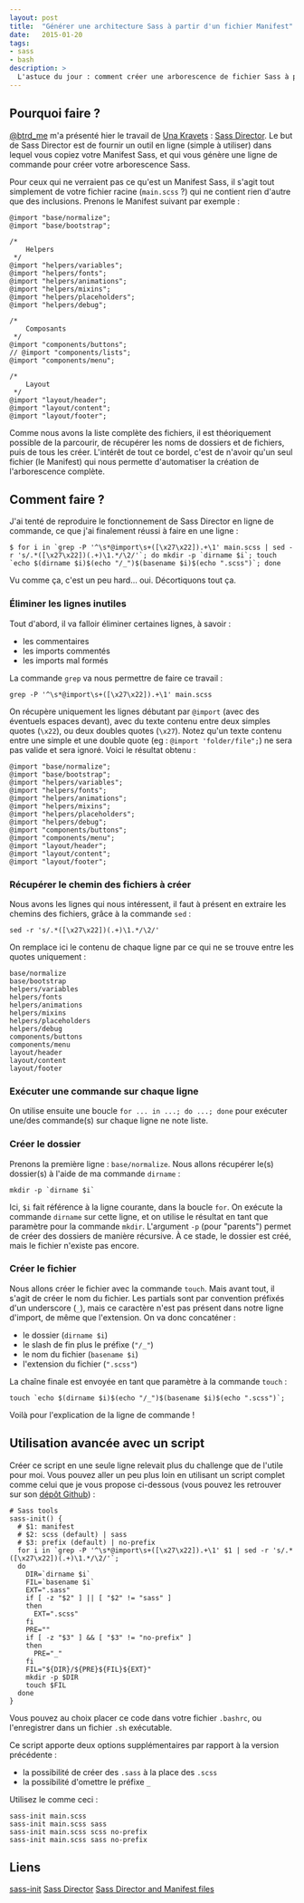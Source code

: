 ```yaml
---
layout: post
title:  "Générer une architecture Sass à partir d'un fichier Manifest"
date:   2015-01-20
tags:
- sass
- bash
description: >
  L'astuce du jour : comment créer une arborescence de fichier Sass à partir d'un fichier Manifest !
---
```


## Pourquoi faire ?

[@btrd_me](https://twitter.com/btrd_me) m'a présenté hier le travail de [Una Kravets](https://unakravets.com/) : [Sass Director](https://una.im/sass-director/). Le but de Sass Director est de fournir un outil en ligne (simple à utiliser) dans lequel vous copiez votre Manifest Sass, et qui vous génère une ligne de commande pour créer votre arborescence Sass.

Pour ceux qui ne verraient pas ce qu'est un Manifest Sass, il s'agit tout simplement de votre fichier racine (`main.scss` ?) qui ne contient rien d'autre que des inclusions. Prenons le Manifest suivant par exemple :

    @import "base/normalize";
    @import "base/bootstrap";

    /*
        Helpers
     */
    @import "helpers/variables";
    @import "helpers/fonts";
    @import "helpers/animations";
    @import "helpers/mixins";
    @import "helpers/placeholders";
    @import "helpers/debug";

    /*
        Composants
     */
    @import "components/buttons";
    // @import "components/lists";
    @import "components/menu";

    /*
        Layout
     */
    @import "layout/header";
    @import "layout/content";
    @import "layout/footer";

Comme nous avons la liste complète des fichiers, il est théoriquement possible de la parcourir, de récupérer les noms de dossiers et de fichiers, puis de tous les créer. L'intérêt de tout ce bordel, c'est de n'avoir qu'un seul fichier (le Manifest) qui nous permette d'automatiser la création de l'arborescence complète.

## Comment faire ?

J'ai tenté de reproduire le fonctionnement de Sass Director en ligne de commande, ce que j'ai finalement réussi à faire en une ligne :

    $ for i in `grep -P '^\s*@import\s+([\x27\x22]).+\1' main.scss | sed -r 's/.*([\x27\x22])(.+)\1.*/\2/'`; do mkdir -p `dirname $i`; touch `echo $(dirname $i)$(echo "/_")$(basename $i)$(echo ".scss")`; done

Vu comme ça, c'est un peu hard... oui. Décortiquons tout ça.

### Éliminer les lignes inutiles

Tout d'abord, il va falloir éliminer certaines lignes, à savoir :

- les commentaires
- les imports commentés
- les imports mal formés

La commande `grep` va nous permettre de faire ce travail :

    grep -P '^\s*@import\s+([\x27\x22]).+\1' main.scss

On récupère uniquement les lignes débutant par `@import` (avec des éventuels espaces devant), avec du texte contenu entre deux simples quotes (`\x22`), ou deux doubles quotes (`\x27`). Notez qu'un texte contenu entre une simple et une double quote (eg : `@import 'folder/file";`) ne sera pas valide et sera ignoré. Voici le résultat obtenu :

    @import "base/normalize";
    @import "base/bootstrap";
    @import "helpers/variables";
    @import "helpers/fonts";
    @import "helpers/animations";
    @import "helpers/mixins";
    @import "helpers/placeholders";
    @import "helpers/debug";
    @import "components/buttons";
    @import "components/menu";
    @import "layout/header";
    @import "layout/content";
    @import "layout/footer";

### Récupérer le chemin des fichiers à créer

Nous avons les lignes qui nous intéressent, il faut à présent en extraire les chemins des fichiers, grâce à la commande `sed` :

    sed -r 's/.*([\x27\x22])(.+)\1.*/\2/'

On remplace ici le contenu de chaque ligne par ce qui ne se trouve entre les quotes uniquement :

    base/normalize
    base/bootstrap
    helpers/variables
    helpers/fonts
    helpers/animations
    helpers/mixins
    helpers/placeholders
    helpers/debug
    components/buttons
    components/menu
    layout/header
    layout/content
    layout/footer

### Exécuter une commande sur chaque ligne

On utilise ensuite une boucle `for ... in ...; do ...; done` pour exécuter une/des commande(s) sur chaque ligne ne note liste.

### Créer le dossier

Prenons la première ligne : `base/normalize`. Nous allons récupérer le(s) dossier(s) à l'aide de ma commande `dirname` :

    mkdir -p `dirname $i`

Ici, `$i` fait référence à la ligne courante, dans la boucle `for`. On exécute la commande `dirname` sur cette ligne, et on utilise le résultat en tant que paramètre pour la commande `mkdir`. L'argument `-p` (pour "parents") permet de créer des dossiers de manière récursive. À ce stade, le dossier est créé, mais le fichier n'existe pas encore.

### Créer le fichier

Nous allons créer le fichier avec la commande `touch`. Mais avant tout, il s'agit de créer le nom du fichier. Les partials sont par convention préfixés d'un underscore (`_`), mais ce caractère n'est pas présent dans notre ligne d'import, de même que l'extension. On va donc concaténer :

- le dossier (`dirname $i`)
- le slash de fin plus le préfixe (`"/_"`)
- le nom du fichier (`basename $i`)
- l'extension du fichier (`".scss"`)

La chaîne finale est envoyée en tant que paramètre à la commande `touch` :

    touch `echo $(dirname $i)$(echo "/_")$(basename $i)$(echo ".scss")`;

Voilà pour l'explication de la ligne de commande !

## Utilisation avancée avec un script

Créer ce script en une seule ligne relevait plus du challenge que de l'utile pour moi. Vous pouvez aller un peu plus loin en utilisant un script complet comme celui que je vous propose ci-dessous (vous pouvez les retrouver sur son [dépôt Github](https://github.com/zessx/sass-init)) :

    # Sass tools
    sass-init() {
      # $1: manifest
      # $2: scss (default) | sass
      # $3: prefix (default) | no-prefix
      for i in `grep -P '^\s*@import\s+([\x27\x22]).+\1' $1 | sed -r 's/.*([\x27\x22])(.+)\1.*/\2/'`;
      do
        DIR=`dirname $i`
        FIL=`basename $i`
        EXT=".sass"
        if [ -z "$2" ] || [ "$2" != "sass" ]
        then
          EXT=".scss"
        fi
        PRE=""
        if [ -z "$3" ] && [ "$3" != "no-prefix" ]
        then
          PRE="_"
        fi
        FIL="${DIR}/${PRE}${FIL}${EXT}"
        mkdir -p $DIR
        touch $FIL
      done
    }

Vous pouvez au choix placer ce code dans votre fichier `.bashrc`, ou l'enregistrer dans un fichier `.sh` exécutable.

Ce script apporte deux options supplémentaires par rapport à la version précédente :

- la possibilité de créer des `.sass` à la place des `.scss`
- la possibilité d'omettre le préfixe `_`

Utilisez le comme ceci :

    sass-init main.scss
    sass-init main.scss sass
    sass-init main.scss scss no-prefix
    sass-init main.scss sass no-prefix

## Liens

[sass-init](https://github.com/zessx/sass-init)
[Sass Director](https://una.im/sass-director/)
[Sass Director and Manifest files](https://una.github.io/sass-manifests/)
